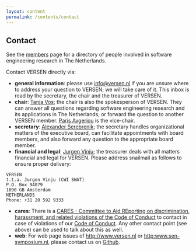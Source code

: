 ```yaml
---
layout: content
permalink: /contents/contact
---
```


## Contact

See the [members](/contents/members) page for a directory of people involved in software engineering research in The Netherlands.

Contact VERSEN directly via:

* **general information**: please use [info@versen.nl](mailto:info@versen.nl) if you are unsure where to address your question to VERSEN; we will take care of it. This inbox  is read by the secretary, the chair and the treasurer of VERSEN.
* **chair**: [Tanja Vos](mailto:tanja.vos@ou.nl); the chair is also the spokesperson of VERSEN. They can answer all questions regarding software engineering research and its applications in The Netherlands, or forward the question to another VERSEN member. [Paris Avgeriou](mailto:paris@cs.rug.nl) is the vice-chair.
* **secretary**: [Alexander Serebrenik](mailto:secretary@versen.nl); the secretary handles organizational matters of the executive board, can facilitate appointments with board members, and also forward any question to the appropriate board member.
* **financial and legal**: [Jurgen Vinju](mailto:Jurgen.Vinju@cwi.nl); the treasurer deals with all matters financial and legal for VERSEN. Please address snailmail as follows to ensure proper delivery: 
```
VERSEN 
t.t.a. Jurgen Vinju (CWI SWAT)
P.O. Box 94079
1090 GB Amsterdam
NETHERLANDS
Phone: +31 20 592 9333
```
* **cares**: There is a [CARES - Committee to Aid REporting on discrimination, harassment, and related violations of the Code of Conduct](/contents/works/cares) to contact in case of violations of our [Code of Conduct](contents/about/code-of-conduct). Any other contact point (see above) can be used to talk about this as well.
* **web**: For web page issues of <http://www.versen.nl> or <http:www.sen-symposium.nl>, please contact us on [Github](https://github.com/versen/versen.github.io/issues).




